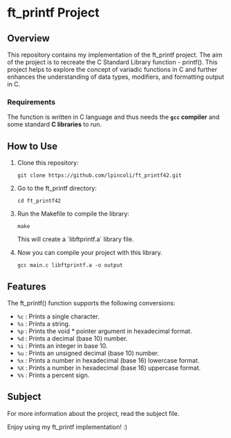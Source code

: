 <h1>ft_printf Project</h1>

<h2>Overview</h2>

<p>This repository contains my implementation of the ft_printf project. The aim of the project is to recreate the C Standard Library function - printf(). This project helps to explore the concept of variadic functions in C and further enhances the understanding of data types, modifiers, and formatting output in C.</p>


### Requirements

The function is written in C language and thus needs the **`gcc` compiler** and some standard **C libraries** to run.

<h2>How to Use</h2>

<ol>
  <li>Clone this repository:</li>
  <pre><code>git clone https://github.com/lpincoli/ft_printf42.git</code></pre>

  <li>Go to the ft_printf directory:</li>
  <pre><code>cd ft_printf42</code></pre>

  <li>Run the Makefile to compile the library:</li>
  <pre><code>make</code></pre>

  <p>This will create a `libftprintf.a` library file.</p>

  <li>Now you can compile your project with this library.</li>
  <pre><code>gcc main.c libftprintf.a -o output</code></pre>
</ol>

<h2>Features</h2>

<p>The ft_printf() function supports the following conversions:</p>

<ul>
  <li><code>%c</code> : Prints a single character.</li>
  <li><code>%s</code> : Prints a string.</li>
  <li><code>%p</code> : Prints the void * pointer argument in hexadecimal format.</li>
  <li><code>%d</code> : Prints a decimal (base 10) number.</li>
  <li><code>%i</code> : Prints an integer in base 10.</li>
  <li><code>%u</code> : Prints an unsigned decimal (base 10) number.</li>
  <li><code>%x</code> : Prints a number in hexadecimal (base 16) lowercase format.</li>
  <li><code>%X</code> : Prints a number in hexadecimal (base 16) uppercase format.</li>
  <li><code>%%</code> : Prints a percent sign.</li>
</ul>

<h2>Subject</h2>

<p>For more information about the project, read the subject file.</p>

<p>Enjoy using my ft_printf implementation! :)</p>


